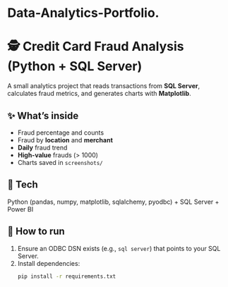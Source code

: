 # Data-Analytics-Portfolio.

# 🕵️ Credit Card Fraud Analysis (Python + SQL Server)

A small analytics project that reads transactions from **SQL Server**, calculates fraud metrics, and generates charts with **Matplotlib**.

## ✨ What’s inside
- Fraud percentage and counts
- Fraud by **location** and **merchant**
- **Daily** fraud trend
- **High-value** frauds (> 1000)
- Charts saved in `screenshots/`

## 🧰 Tech
Python (pandas, numpy, matplotlib, sqlalchemy, pyodbc) + SQL Server + Power BI

## 🚀 How to run
1. Ensure an ODBC DSN exists (e.g., `sql server`) that points to your SQL Server.
2. Install dependencies:
   ```bash
   pip install -r requirements.txt

